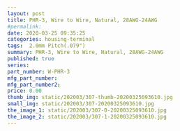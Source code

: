 ```yaml
---
layout: post
title: PHR-3, Wire to Wire, Natural, 28AWG-24AWG
#permalink: 
date: 2020-03-25 09:35:25
categories: housing-terminal
tags:  2.0mm Pitch(.079")
summary: PHR-3, Wire to Wire, Natural, 28AWG-24AWG
published: true 
series: 
part_number: W-PHR-3
mfg_part_number: 
mfg_part_number2: 
price: 0.00
thumb_img: static/202003/307-thumb-20200325093610.jpg
small_img: static/202003/307-20200325093610.jpg
the_image_1: static/202003/307-0-20200325093610.jpg
the_image_2: static/202003/307-1-20200325093610.jpg
---
```



